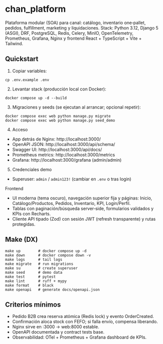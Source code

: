 # chan_platform

Plataforma modular (SOA) para canal: catálogo, inventario one‑pallet, pedidos, fulfillment, marketing y liquidaciones. Stack: Python 3.12, Django 5 (ASGI), DRF, PostgreSQL, Redis, Celery, MinIO, OpenTelemetry, Prometheus, Grafana, Nginx y frontend React + TypeScript + Vite + Tailwind.

## Quickstart

1) Copiar variables:

```
cp .env.example .env
```

2) Levantar stack (producción local con Docker):

```
docker compose up -d --build
```

3) Migraciones y seeds (se ejecutan al arrancar; opcional repetir):

```
docker compose exec web python manage.py migrate
docker compose exec web python manage.py seed_demo
```

4) Acceso

- App detrás de Nginx: http://localhost:3000/
- OpenAPI JSON: http://localhost:3000/api/schema/
- Swagger UI: http://localhost:3000/api/docs/
- Prometheus metrics: http://localhost:3000/metrics
- Grafana: http://localhost:3000/grafana (admin/admin)

5) Credenciales demo

- Superuser: `admin` / `admin123!` (cambiar en `.env` o tras login)

Frontend
- UI moderna (tema oscuro), navegación superior fija y páginas: Inicio, Catálogo/Productos, Pedidos, Inventario, KPI, Login/Perfil.
- Tablas con paginación/búsqueda server‑side, formularios validados y KPIs con Recharts.
- Cliente API tipado (Zod) con sesión JWT (refresh transparente) y rutas protegidas.

## Make (DX)

```
make up        # docker compose up -d
make down      # docker compose down -v
make logs      # tail logs
make migrate   # run migrations
make su        # create superuser
make seed      # demo data
make test      # pytest
make lint      # ruff + mypy
make format    # black
make openapi   # generate docs/openapi.json
```

## Criterios mínimos

- Pedido B2B crea reserva atómica (Redis lock) y evento OrderCreated.
- Confirmación aloca stock con FEFO; si falla envío, compensa liberando.
- Nginx sirve en :3000 → web:8000 estable.
- OpenAPI documentada y contract tests base.
- Observabilidad: OTel + Prometheus + Grafana dashboard de KPIs.

